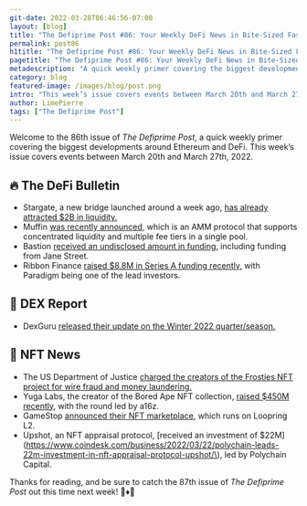```yaml
---
git-date: 2022-03-28T06:46:56-07:00
layout: [blog]
title: "The Defiprime Post #86: Your Weekly DeFi News in Bite-Sized Fashion"
permalink: post86
h1title: "The Defiprime Post #86: Your Weekly DeFi News in Bite-Sized Fashion"
pagetitle: "The Defiprime Post #86: Your Weekly DeFi News in Bite-Sized Fashion"
metadescription: "A quick weekly primer covering the biggest developments around Ethereum and DeFi. This week’s issue covers events between March 20th and March 27th, 2022"
category: blog
featured-image: /images/blog/post.png
intro: "This week’s issue covers events between March 20th and March 27th, 2022"
author: LimePierre
tags: ["The Defiprime Post"]
---
```


Welcome to the 86th issue of _The Defiprime Post_, a quick weekly primer covering the biggest developments around Ethereum and DeFi. This week’s issue covers events between March 20th and March 27th, 2022.


## 🔥 The DeFi Bulletin

* Stargate, a new bridge launched around a week ago, [has already attracted $2B in liquidity. ](https://www.theblockcrypto.com/post/139078/stargate-bridge-attracts-2-billion-of-liquidity-within-a-week-of-launch)
* Muffin [was recently announced,](https://mirror.xyz/muffinfi.eth/nExnwygnyAeDuuPcexwv6OIBrCm9qCY9P1V1wNQpjkk) which is an AMM protocol that supports concentrated liquidity and multiple fee tiers in a single pool. 
* Bastion [received an undisclosed amount in funding,](https://www.theblockcrypto.com/linked/138979/trading-giant-jane-street-backs-near-based-lending-protocol-in-new-funding-round) including funding from Jane Street.
* Ribbon Finance [raised $8.8M in Series A funding recently,](https://www.coindesk.com/business/2022/03/22/paradigm-invests-875m-in-defis-ribbon-finance/) with Paradigm being one of the lead investors. 


## 💱 DEX Report

* DexGuru [released their update on the Winter 2022 quarter/season.](https://blog.dex.guru/winter-updates-2022)


## 💎 NFT News

* The US Department of Justice [charged the creators of the Frosties NFT project for wire fraud and money laundering.](https://decrypt.co/95931/justice-dept-ethereum-nft-project-creators-frosties-rug-pull)
* Yuga Labs, the creator of the Bored Ape NFT collection, [raised $450M recently](https://www.theblockcrypto.com/linked/138834/bored-apes-creator-yuga-labs-raises-450-million-in-round-led-by-a16z-report), with the round led by a16z. 
* GameStop [announced their NFT marketplace](https://medium.loopring.io/gamestop-nft-marketplace-powered-by-loopring-l2-6cdb9289d937), which runs on Loopring L2.
* Upshot, an NFT appraisal protocol, [received an investment of $22M](https://www.coindesk.com/business/2022/03/22/polychain-leads-22m-investment-in-nft-appraisal-protocol-upshot/\), led by Polychain Capital. 

Thanks for reading, and be sure to catch the 87th issue of _The Defiprime Post_ out this time next week! 👋♦️👋